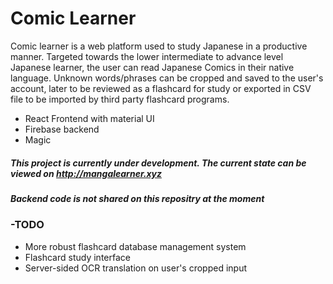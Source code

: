 # Comic Learner

Comic learner is a web platform used to study Japanese in a productive manner. Targeted towards the lower intermediate to advance level Japanese learner, the user can read Japanese Comics in their native language. Unknown words/phrases can be cropped and saved to the user's account, later to be reviewed as a flashcard for study or exported in CSV file to be imported by third party flashcard programs.

  - React Frontend with material UI
  - Firebase backend
  - Magic

##### This project is currently under development. The current state can be viewed on http://mangalearner.xyz
##### Backend code is not shared on this repositry at the moment

 
### -TODO

  - More robust flashcard database management system
  - Flashcard study interface
  - Server-sided OCR translation on user's cropped input
